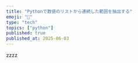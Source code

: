 ```yaml
---
title: "Pythonで数値のリストから連続した範囲を抽出する"
emoji: "🐍"
type: "tech"
topics: ["python"]
published: true
published_at: 2025-06-03
---
```


zzzz
